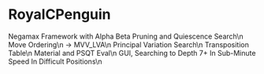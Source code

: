 # RoyalCPenguin 
Negamax Framework with Alpha Beta Pruning and Quiescence Search\n
Move Ordering\n
    -> MVV_LVA\n
Principal Variation Search\n
Transposition Table\n
Material and PSQT Eval\n
GUI, Searching to Depth 7+ In Sub-Minute Speed In Difficult Positions\n
